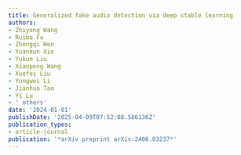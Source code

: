 ```yaml
---
title: Generalized fake audio detection via deep stable learning
authors:
- Zhiyong Wang
- Ruibo Fu
- Zhengqi Wen
- Yuankun Xie
- Yukun Liu
- Xiaopeng Wang
- Xuefei Liu
- Yongwei Li
- Jianhua Tao
- Yi Lu
- ' others'
date: '2024-01-01'
publishDate: '2025-04-09T07:52:08.586136Z'
publication_types:
- article-journal
publication: '*arXiv preprint arXiv:2406.03237*'
---
```


